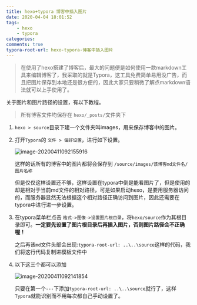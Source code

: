 ```yaml
---
title: hexo+typora 博客中插入图片
date: 2020-04-04 18:01:52
tags: 
	- hexo 
	- typora
categories: 
comments: true
typora-root-url: hexo-typora-博客中插入图片
---
```




> 在使用了hexo搭建了博客后，最大的问题便是如何使用一款markdown工具来编辑博客了，我采取的就是Typora，这工具免费简单易用没广告，而且把图片保存到本地还是很方便的，因此大家只要稍微了解点markdown语法就可以上手使用了。

<!--more-->

关于图片和图片路径的设置，有以下教程。

>  所有博客文件均保存在 `hexo/_posts/`文件夹下

1. `hexo > source`目录下建一个文件夹叫images，用来保存博客中的图片。

2. 打开`Typora`的 `文件 > 偏好设置`，进行如下设置。

   ![image-20200411092155916](/images/image-20200411092155916.png)

   这样的话所有的博客中的图片都将会保存到 `/source/images/该博客md文件名/图片名称`

   但是仅仅这样设置还不够，这样设置在typora中倒是能看图片了，但是使用的却是相对于当前md文件的相对路径，可是如果启动hexo，是要用服务器访问的，而服务器显然无法根据这个相对路径正确访问到图片，因此还需要在typora中进行进一步设置。

3. 在typora菜单栏点击 `格式->图像->设置图片根目录`，将`hexo/source`作为其根目录即可。**一定要先设置了图片根目录后再插入图片，否则图片路径会不正确喔！**

   之后再该`md`文件头部会出现:`typora-root-url: ..\..\source`这样的代码，我们将这行代码复制进模板文件中

4. 以下这三个都可以添加

   ![image-20200411092141854](/images/image-20200411092141854.png)

   只要在第一个`---`下添加`typora-root-url: ..\..\source`就行了，这样`Typora`就能识别而不用每次都自己手动设置了。


